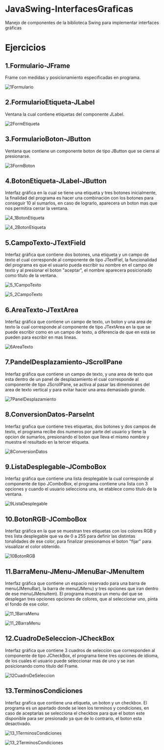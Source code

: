 # JavaSwing-InterfacesGraficas
Manejo de componentes de la biblioteca Swing para implementar interfaces gráficas

# Ejercicios

## 1.Formulario-JFrame

Frame con medidas y posicionamiento especificadas en programa.

![1Formulario](https://user-images.githubusercontent.com/99112892/204202753-647d2c3f-76d8-455a-9811-5812b831031a.png)


## 2.FormularioEtiqueta-JLabel

Ventana la cual contiene etiquetas del componente JLabel.

![2FormEtiqueta](https://user-images.githubusercontent.com/99112892/204694964-8d15fc36-99ac-4cf0-be9b-b09749e4bc4b.png)


## 3.FormularioBoton-JButton

Ventana que contiene un componente boton de tipo JButton que se cierra al presionarse.

![3FormBoton](https://user-images.githubusercontent.com/99112892/204695475-2daca4bb-20b9-42b5-bb65-c9e187298418.png)


## 4.BotonEtiqueta-JLabel-JButton

Interfaz gráfica en la cual se tiene una etiqueta y tres botones inicialmente, la finalidad del programa es hacer una combinación con los botones para conseguir 10 al sumarlos, en caso de lograrlo, aparecera un boton mas que nos permitira cerrar la ventana.

![4_1BotonEtiqueta](https://user-images.githubusercontent.com/99112892/204697652-ca9f0245-d3f1-417f-ba68-15016eb6e2f5.png)

![4_2BotonEtiqueta](https://user-images.githubusercontent.com/99112892/204697669-4077fd5b-656b-469e-bed6-7de6397b2ac1.png)


## 5.CampoTexto-JTextField

Interfaz gráfica que contiene dos botones, una etiqueta y un campo de texto el cual corresponde al componente de tipo JTextFiel, la funcionalidad del programa es que el usuario pueda escribir su nombre en el campo de texto y al presionar el boton "aceptar", el nombre aparecera posicionado como titulo de la ventana.

![5_1CampoTexto](https://user-images.githubusercontent.com/99112892/204698953-59652eb9-dc58-4415-82db-2d57240a0414.png)

![5_2CampoTexto](https://user-images.githubusercontent.com/99112892/204698969-b92a27ee-dc5a-4ba5-a39a-d27b157298e8.png)


## 6.AreaTexto-JTextArea
 
Interfaz gráfica que contiene un campo de texto, un boton y una area de texto la cual corresponde al componente de tipo JTextArea en la que se puede escribir como en un campo de texto, a diferencia de que en está se pueden para escribir en mas lineas.

![6AreaTexto](https://user-images.githubusercontent.com/99112892/204712371-ef18235d-1183-4c86-bcec-8d5fafc2b19b.png)


## 7.PandelDesplazamiento-JScrollPane

Interfaz gráfica que contiene un campo de texto, y una area de texto que esta dentro de un panel de desplazamiento el cual corresponde al componente de tipo JScrollPane, se activa al pasar las dimensiones del area de texto vertical y para evitar hacer una area demasiado grande.

![7PanelDesplazamiento](https://user-images.githubusercontent.com/99112892/204713582-992ea1ea-2fbb-49ac-9d5b-bba94bbdbac0.png)


## 8.ConversionDatos-ParseInt

Interfaz grafica que contiene tres etiquetas, dos botones y dos campos de texto, el programa recibe dos numeros por parte del usuario y tiene la opcion de sumarlos, presionando el boton que lleva el mismo nombre y muestra el resultado en la tercer etiqueta.

![8ConversionDatos](https://user-images.githubusercontent.com/99112892/204715212-80317805-2c40-42f3-bd40-b15381707561.png)


## 9.ListaDesplegable-JComboBox

Interfaz gráfica que contiene una lista desplegable la cual corresponde al componente de tipo JComboBox, el programa contiene una lista con 3 opciones y cuando el usuario selecciona una, se etablece como titulo de la ventana.

![9ListaDesplegable](https://user-images.githubusercontent.com/99112892/204716208-a19c8eb5-89ae-47bd-826c-33822b7d30fa.png)


## 10.BotonRGB-JComboBox

Interfaz gráfica en la que se muestran tres etiquetas con los colores RGB y tres lista desplegable que va de 0 a 255 para definir las distintas tonalidades de ese color, para finalizar presionamos el boton "fijar" para visualizar el color obtenido.

![10BotonRGB](https://user-images.githubusercontent.com/99112892/204717118-fda8ba83-32d2-4d13-a430-e2e64c567661.png)


## 11.BarraMenu-JMenu-JMenuBar-JMenuItem

Interfaz gráfica que contiene un espacio reservado para una barra de menu(JMenuBar), la barra de menu(JMenu) y tres opciones que iran dentro de ese menu(JMenuItem). El programa muestra un menu del que se desplegan tres opciones opciones de colores, que al seleccionar uno, pinta el fondo de ese color.

![11_1BarraMenu](https://user-images.githubusercontent.com/99112892/204718682-6ebb8996-692a-4444-a194-435901d5970e.png)

![11_2BarraMenu](https://user-images.githubusercontent.com/99112892/204718698-a8ebdded-e64a-4d73-a782-599d6f5dd213.png)


## 12.CuadroDeSeleccion-JCheckBox

Interfaz gráfica que contiene 3 cuadros de seleccion que corresponden al componente de tipo JCheckBox, el programa tiene tres opciones de idioma, de los cuales el usuario puede seleccionar mas de uno y se iran posicionando como titulo del Frame.

![12CuadroDeSeleccion](https://user-images.githubusercontent.com/99112892/204975206-0a08ea74-93cc-4ca6-b0b5-1af2ff864523.png)


## 13.TerminosCondiciones

Interfaz grafica que contiene una etiqueta, un boton y un checkbox. El programa es un apartado donde se leen los terminos y condiciones, en caso de aceptarlas se selecciona el checkbox para que el boton este disponible para ser presionado ya que de lo contrario, el boton esta desactivado.

![13_1TerminosCondiciones](https://user-images.githubusercontent.com/99112892/204986552-ec0e9c0c-9d9b-425c-b05b-96c4eea1c269.png)

![13_2TerminosCondiciones](https://user-images.githubusercontent.com/99112892/204986570-f5b48fd5-f29d-4812-bec4-8feb0cb3c120.png)



